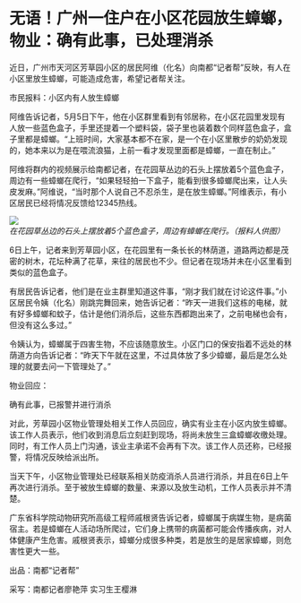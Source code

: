 # 无语！广州一住户在小区花园放生蟑螂，物业：确有此事，已处理消杀

近日，广州市天河区芳草园小区的居民阿维（化名）向南都“记者帮”反映，有人在小区里放生蟑螂，可能造成危害，希望记者帮关注。

市民报料：小区内有人放生蟑螂

阿维告诉记者，5月5日下午，他在小区群里看到有邻居称，在小区花园里发现有人放一些蓝色盒子，手里还提着一个塑料袋，袋子里也装着数个同样蓝色盒子，盒子里都是蟑螂。“上班时间，大家基本都不在家，是一个在小区里散步的奶奶发现的，她本来以为是在喂流浪猫，上前一看才发现里面都是蟑螂，一直在制止。”

阿维将群内的视频展示给南都记者，在花园草丛边的石头上摆放着5个蓝色盒子，周边有一些蟑螂在爬行，“如果轻轻拍一下盒子，能看到很多蟑螂爬出来，让人头皮发麻。”阿维说，“当时那个人说自己不忍杀生，是在放生蟑螂。”阿维表示，有小区居民已经将情况反馈给12345热线。

![](https://inews.gtimg.com/om_bt/O3GdOD77WHI34pP_s31EG002Nh55nRNMO_rYFVYqYgF2QAA/1000)_在花园草丛边的石头上摆放着5个蓝色盒子，周边有蟑螂在爬行。（报料人供图）_

6日上午，记者来到芳草园小区，在花园里有一条长长的林荫道，道路两边都是茂密的树木，花坛种满了花草，来往的居民也不少。但记者在现场并未在小区里看到类似的蓝色盒子。

有居民告诉记者，他们是在业主群里知道这件事，“刚才我们就在讨论这件事。”小区居民令姨（化名）刚跳完舞回来，她告诉记者：“昨天一进我们这栋的电梯，就有好多蟑螂和蚊子，估计是他们消杀后，这些东西都跑出来了，之前电梯也会有，但没有这么多过。”

令姨认为，蟑螂属于四害生物，不应该随意放生。小区门口的保安指着不远处的林荫道方向告诉记者：“昨天下午就在这里，不过具体放了多少蟑螂，最后是怎么处理的就要去问一下管理处了。”

物业回应：

确有此事，已报警并进行消杀

对此，芳草园小区物业管理处相关工作人员回应，确实有业主在小区内放生蟑螂。该工作人员表示，他们收到消息后立刻赶到现场，将尚未放生三盒蟑螂收缴处理。同时，有工作人员上门沟通，该业主承诺不会再有下次。该工作人员还称，已经报警，将情况反映给派出所。

当天下午，小区物业管理处已经联系相关防疫消杀人员进行消杀，并且在6日上午再次进行消杀。至于被放生蟑螂的数量、来源以及放生动机，工作人员表示并不清楚。

广东省科学院动物研究所高级工程师戚根贤告诉记者，蟑螂属于病媒生物，是病菌宿主。若是蟑螂在人活动场所爬过，它们身上携带的病菌都可能会传播疾病，对人体健康产生危害。戚根贤表示，蟑螂分成很多种类，若是放生的是居家蟑螂，则危害性更大一些。

出品：南都“记者帮”

采写：南都记者廖艳萍 实习生王樱淋

